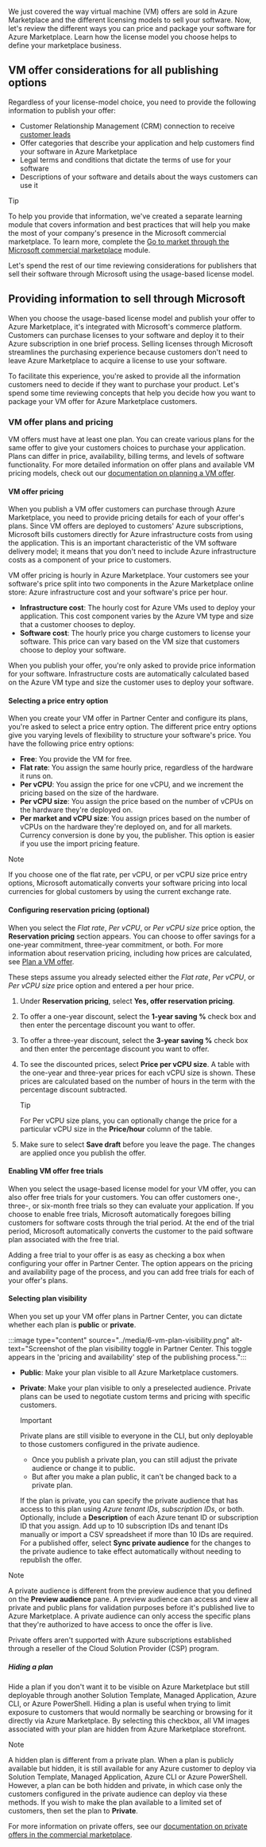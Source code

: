 We just covered the way virtual machine (VM) offers are sold in Azure Marketplace and the different licensing models to sell your software. Now, let's review the different ways you can price and package your software for Azure Marketplace. Learn how the license model you choose helps to define your marketplace business.

## VM offer considerations for all publishing options

Regardless of your license-model choice, you need to provide the following information to publish your offer:

- Customer Relationship Management (CRM) connection to receive [customer leads](/partner-center/marketplace/partner-center-portal/commercial-marketplace-get-customer-leads)
- Offer categories that describe your application and help customers find your software in Azure Marketplace
- Legal terms and conditions that dictate the terms of use for your software
- Descriptions of your software and details about the ways customers can use it

>[!TIP]
>To help you provide that information, we've created a separate learning module that covers information and best practices that will help you make the most of your company's presence in the Microsoft commercial marketplace. To learn more, complete the [Go to market through the Microsoft commercial marketplace](https://aka.ms/learnmarketplacegtm) module.

Let's spend the rest of our time reviewing considerations for publishers that sell their software through Microsoft using the usage-based license model.

## Providing information to sell through Microsoft

When you choose the usage-based license model and publish your offer to Azure Marketplace, it's integrated with Microsoft's commerce platform. Customers can purchase licenses to your software and deploy it to their Azure subscription in one brief process. Selling licenses through Microsoft streamlines the purchasing experience because customers don't need to leave Azure Marketplace to acquire a license to use your software.

To facilitate this experience, you're asked to provide all the information customers need to decide if they want to purchase your product. Let's spend some time reviewing concepts that help you decide how you want to package your VM offer for Azure Marketplace customers.

### VM offer plans and pricing

VM offers must have at least one plan. You can create various plans for the same offer to give your customers choices to purchase your application. Plans can differ in price, availability, billing terms, and levels of software functionality. For more detailed information on offer plans and available VM pricing models, check out our [documentation on planning a VM offer](/partner-center/marketplace/marketplace-virtual-machines).

#### VM offer pricing

When you publish a VM offer customers can purchase through Azure Marketplace, you need to provide pricing details for each of your offer's plans. Since VM offers are deployed to customers' Azure subscriptions, Microsoft bills customers directly for Azure infrastructure costs from using the application. This is an important characteristic of the VM software delivery model; it means that you don't need to include Azure infrastructure costs as a component of your price to customers.

VM offer pricing is hourly in Azure Marketplace. Your customers see your software's price split into two components in the Azure Marketplace online store: Azure infrastructure cost and your software's price per hour.

- **Infrastructure cost**: The hourly cost for Azure VMs used to deploy your application. This cost component varies by the Azure VM type and size that a customer chooses to deploy.
- **Software cost**: The hourly price you charge customers to license your software. This price can vary based on the VM size that customers choose to deploy your software.

When you publish your offer, you're only asked to provide price information for your software. Infrastructure costs are automatically calculated based on the Azure VM type and size the customer uses to deploy your software.

#### Selecting a price entry option

When you create your VM offer in Partner Center and configure its plans, you're asked to select a price entry option. The different price entry options give you varying levels of flexibility to structure your software's price. You have the following price entry options:

- **Free**: You provide the VM for free.
- **Flat rate**: You assign the same hourly price, regardless of the hardware it runs on.
- **Per vCPU**: You assign the price for one vCPU, and we increment the pricing based on the size of the hardware.
- **Per vCPU size**: You assign the price based on the number of vCPUs on the hardware they're  deployed on.
- **Per market and vCPU size**: You assign prices based on the number of vCPUs on the hardware they're deployed on, and for all markets. Currency conversion is done by you, the publisher. This option is easier if you use the import pricing feature.

> [!NOTE]
> If you choose one of the flat rate, per vCPU, or per vCPU size price entry options, Microsoft automatically converts your software pricing into local currencies for global customers by using the current exchange rate.

#### Configuring reservation pricing (optional)

When you select the *Flat rate*, *Per vCPU*, or *Per vCPU size* price option, the **Reservation pricing** section appears. You can choose to offer savings for a one-year commitment, three-year commitment, or both. For more information about reservation pricing, including how prices are calculated, see [Plan a VM offer](/partner-center/marketplace/marketplace-virtual-machines#reservation-pricing-optional).

These steps assume you already selected either the *Flat rate*, *Per vCPU*, or *Per vCPU size* price option and entered a per hour price.

1. Under **Reservation pricing**, select **Yes, offer reservation pricing**.
1. To offer a one-year discount, select the **1-year saving %** check box and then enter the percentage discount you want to offer.
1. To offer a three-year discount, select the **3-year saving %** check box and then enter the percentage discount you want to offer.
1. To see the discounted prices, select **Price per vCPU size**. A table with the one-year and three-year prices for each vCPU size is shown. These prices are calculated based on the number of hours in the term with the percentage discount subtracted.

   > [!TIP]
   > For Per vCPU size plans, you can optionally change the price for a particular vCPU size in the **Price/hour** column of the table.

1. Make sure to select **Save draft** before you leave the page. The changes are applied once you publish the offer.

#### Enabling VM offer free trials

When you select the usage-based license model for your VM offer, you can also offer free trials for your customers. You can offer customers one-, three-, or six-month free trials so they can evaluate your application. If you choose to enable free trials, Microsoft automatically foregoes billing customers for software costs through the trial period. At the end of the trial period, Microsoft automatically converts the customer to the paid software plan associated with the free trial.

Adding a free trial to your offer is as easy as checking a box when configuring your offer in Partner Center. The option appears on the pricing and availability page of the process, and you can add free trials for each of your offer's plans.

#### Selecting plan visibility

When you set up your VM offer plans in Partner Center, you can dictate whether each plan is **public** or **private**.

:::image type="content" source="../media/6-vm-plan-visibility.png" alt-text="Screenshot of the plan visibility toggle in Partner Center. This toggle appears in the 'pricing and availability' step of the publishing process.":::

- **Public**: Make your plan visible to all Azure Marketplace customers.
- **Private**: Make your plan visible to only a preselected audience. Private plans can be used to negotiate custom terms and pricing with specific customers.

   > [!IMPORTANT]
   > Private plans are still visible to everyone in the CLI, but only deployable to those customers configured in the private audience.

  - Once you publish a private plan, you can still adjust the private audience or change it to public.
  - But after you make a plan public, it can't be changed back to a private plan.
  
  If the plan is private, you can specify the private audience that has access to this plan using *Azure tenant IDs*, *subscription IDs*, or both. Optionally, include a **Description** of each Azure tenant ID or subscription ID that you assign. Add up to 10 subscription IDs and tenant IDs manually or import a CSV spreadsheet if more than 10 IDs are required. For a published offer, select **Sync private audience** for the changes to the private audience to take effect automatically without needing to republish the offer.

> [!NOTE]
> A private audience is different from the preview audience that you defined on the **Preview audience** pane. A preview audience can access and view all private and public plans for validation purposes before it's published live to Azure Marketplace. A private audience can only access the specific plans that they're authorized to have access to once the offer is live.

Private offers aren't supported with Azure subscriptions established through a reseller of the Cloud Solution Provider (CSP) program.

##### Hiding a plan

Hide a plan if you don't want it to be visible on Azure Marketplace but still deployable through another Solution Template, Managed Application, Azure CLI, or Azure PowerShell. Hiding a plan is useful when trying to limit exposure to customers that would normally be searching or browsing for it directly via Azure Marketplace. By selecting this checkbox, all VM images associated with your plan are hidden from Azure Marketplace storefront.

> [!NOTE]
> A hidden plan is different from a private plan. When a plan is publicly available but hidden, it is still available for any Azure customer to deploy via Solution Template, Managed Application, Azure CLI or Azure PowerShell. However, a plan can be both hidden and private, in which case only the customers configured in the private audience can deploy via these methods. If you wish to make the plan available to a limited set of customers, then set the plan to **Private**.

For more information on private offers, see our [documentation on private offers in the commercial marketplace](/partner-center/marketplace/isv-customer-faq).
